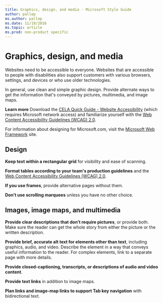 ```yaml
---
title: Graphics, design, and media - Microsoft Style Guide
author: pallep
ms.author: pallep
ms.date: 11/19/2016
ms.topic: article
ms.prod: non-product specific
---
```


# Graphics, design, and media

Websites
need to be accessible to everyone. Websites that are accessible
to people with disabilities also support customers with various
browsers, settings, and devices or who use older technologies. 

In
general, use clean and simple graphic design. Provide alternate ways
to get the information that's conveyed by pictures, multimedia, and
image maps.

**Learn more** Download the [CELA Quick Guide - Website Accessibility](https://microsoft.sharepoint.com/teams/msenable/Related%20Resources/MSEnable-QuickGuide-WebsiteAccessibility.docx) (which requires Microsoft network access) and familiarize yourself with the [Web Content Accessibility Guidelines (WCAG) 2.0](http://www.w3.org/TR/WCAG20/).

For information about designing for Microsoft.com, visit the [](https://getmscom.microsoft.com/style-guide/Pages/template_overview.aspx)[Microsoft Web Framework](http://getmwf.com/) site.

## Design

**Keep text within a rectangular grid** for visibility and ease of scanning. 

**Format tables according to your team's production guidelines** and the [Web Content Accessibility Guidelines (WCAG) 2.0](http://www.w3.org/TR/WCAG20/). 

**If you use frames**, provide alternative pages without them. 

**Don’t use scrolling marquees** unless you have no other choice. 

## Images, image maps, and multimedia

**Provide clear descriptions that don’t require pictures**,
or provide both. Make sure the reader can get the whole story
from either the picture or the written description. 

**Provide brief, accurate alt text for elements other than text**, including
graphics, audio, and video. Describe the element in a way
that conveys useful information to the reader. For complex
elements, link to a separate page with more details. 

**Provide closed-captioning, transcripts, or descriptions of audio and video content**.

**Provide text links** in addition to image maps.

**Plan links and image-map links to support Tab key navigation** with bidirectional text. 

